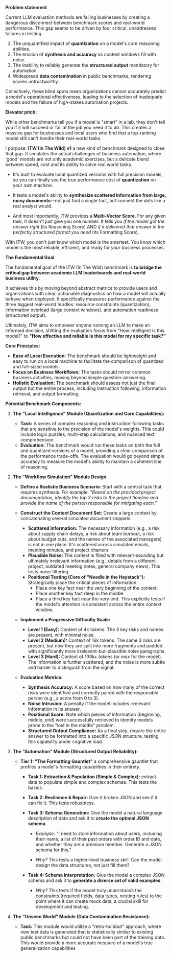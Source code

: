**Problem statement**

Current LLM evaluation methods are failing businesses by creating a dangerous disconnect between benchmark scores and real-world performance. This gap seems to be driven by four critical, unaddressed failures in testing
1. The unquantified impact of **quantization** on a model's core reasoning abilities.
2. The erosion of **synthesis and accuracy** as context windows fill with noise.
3. The inability to reliably generate the **structured output** mandatory for automation.
4. Widespread **data contamination** in public benchmarks, rendering scores untrustworthy.

Collectively, these blind spots mean organizations cannot accurately predict a model's operational effectiveness, leading to the selection of inadequate models and the failure of high-stakes automation projects.

**Elevator pitch:**

While other benchmarks tell you if a model is "smart" in a lab, they don't tell you if it will succeed or fail at the job you need it to do. This creates a massive gap for businesses and local users who find that a top-ranking model still can't handle their real-world tasks.

I porpose: **ITW (In The Wild) v1** a new kind of benchmark designed to close that gap. It simulates the actual challenges of business automation, where 'good' models are not only academic exercises, but a delicate blend between speed, cost and its ability to solve real world tasks.

* It's built to evaluate local quantized versions with full precision models, so you can finally see the true performance cost of **quantization** on your own machine.

* It tests a model's ability to **synthesize scattered information from large, noisy documents**—not just find a single fact, but connect the dots like a real analyst would.

* And most importantly, ITW provides a **Multi-Vector Score**. For any given task, it doesn't just give you one number. It tells you *if the model got the answer right* (its Reasoning Score) AND *if it delivered that answer in the perfectly structured format you need* (its Formatting Score).

With ITW, you don't just know which model is the smartest. You know which model is the most reliable, efficient, and ready for *your* business processes.

**The Fundamental Goal**

The fundamental goal of the ITW (In The Wild) benchmark is **to bridge the critical gap between academic LLM leaderboards and real-world business utility.**

It achieves this by moving beyond abstract metrics to provide users and organizations with clear, actionable diagnostics on how a model will actually behave when deployed. It specifically measures performance against the three biggest real-world hurdles: resource constraints (quantization), information overload (large context windows), and automation readiness (structured output).

Ultimately, ITW aims to empower anyone running an LLM to make an informed decision, shifting the evaluation focus from "How intelligent is this model?" to **"How effective and reliable is this model for my specific task?"**

**Core Principles:**

*   **Ease of Local Execution:** The benchmark should be lightweight and easy to run on a local machine to facilitate the comparison of quantized and full-sized models.
*   **Focus on Business Workflows:** The tasks should mirror common business activities, moving beyond simple question-answering.
*   **Holistic Evaluation:** The benchmark should assess not just the final output but the entire process, including instruction following, information retrieval, and output formatting.

**Potential Benchmark Components:**

1.  **The "Local Intelligence" Module (Quantization and Core Capabilities):**
    *   **Task:** A series of complex reasoning and instruction-following tasks that are sensitive to the precision of the model's weights. This could include logic puzzles, multi-step calculations, and nuanced text comprehension.
    *   **Evaluation:** The benchmark would run these tasks on both the full and quantized versions of a model, providing a clear comparison of the performance trade-offs. The evaluation would go beyond simple accuracy to measure the model's ability to maintain a coherent line of reasoning.

2.  **The "Workflow Simulation" Module Design**

    *   **Define a Realistic Business Scenario:** Start with a central task that requires synthesis. For example: *"Based on the provided project documentation, identify the top 3 risks to the project timeline and provide the name of the person responsible for mitigating each."*

    *   **Construct the Context Document Set:** Create a large context by concatenating several simulated document snippets.
	    *   **Scattered Information:** The necessary information (e.g., a risk about supply chain delays, a risk about team burnout, a risk about budget cuts, and the names of the associated managers) is not in one place. It's scattered across simulated emails, meeting minutes, and project charters.
	    *   **Plausible Noise:** The context is filled with relevant-sounding but ultimately irrelevant information (e.g., details from a different project, outdated meeting notes, general company news). This tests noise filtering.
	    *   **Positional Testing (Core of "Needle in the Haystack"):** Strategically place the critical pieces of information.
	        *   Place one key fact near the very beginning of the context.
	        *   Place another key fact deep in the middle.
	        *   Place a third key fact near the very end.
        This explicitly tests if the model's attention is consistent across the entire context window.

    *   **Implement a Progressive Difficulty Scale:**
	    *   **Level 1 (Easy):** Context of 4k tokens. The 3 key risks and names are present, with minimal noise.
	    *   **Level 2 (Medium):** Context of 16k tokens. The same 3 risks are present, but now they are split into more fragments and padded with significantly more irrelevant-but-plausible noise paragraphs.
	    *   **Level 3 (Hard):** Context of 100k+ tokens (or max for the model). The information is further scattered, and the noise is more subtle and harder to distinguish from the signal.

    *   **Evaluation Metrics:**
	    *   **Synthesis Accuracy:** A score based on how many of the correct risks were identified and correctly paired with the responsible person (e.g., a score from 0 to 3).
	    *   **Noise Intrusion:** A penalty if the model includes irrelevant information in its answer.
	    *   **Positional Score:** Note which pieces of information (beginning, middle, end) were successfully retrieved to identify models prone to the "lost in the middle" problem.
	    *   **Structured Output Compliance:** As a final step, require the entire answer to be formatted into a specific JSON structure, testing this capability under cognitive load.

3.  **The "Automation" Module (Structured Output Reliability):**
    *   **Tier 1: "The Formatting Gauntlet"** 
    a comprehensive gauntlet that profiles a model's formatting capabilities in their entirety.

  

	    *   **Task 1: Extraction & Population (Simple & Complex):** extract data to populate simple and complex schemas. This tests the basics.

	    *   **Task 2: Resilience & Repair:** Give it broken JSON and see if it can fix it. This tests robustness.

	    *   **Task 3: Schema Generation:** Give the model a natural language description of data and ask it to **create the optimal JSON schema**.

			* *Example:* "I need to store information about users, including their name, a list of their past orders with order ID and date, and whether they are a premium member. Generate a JSON schema for this."

			* *Why?* This tests a higher-level business skill. Can the model design the data structures, not just fill them?

		* **Task 4: Schema Interpretation:** Give the model a complex JSON schema and ask it to **generate a diverse set of valid examples**.

			* *Why?* This tests if the model truly *understands* the constraints (required fields, data types, nesting rules) to the point where it can create mock data, a crucial skill for development and testing.

4.  **The "Unseen World" Module (Data Contamination Resistance):**
    *   **Task:** This module would utilize a "retro-holdout" approach, where new test data is generated that is statistically similar to existing public benchmarks but could not have been part of the training data. This would provide a more accurate measure of a model's true generalization capabilities
